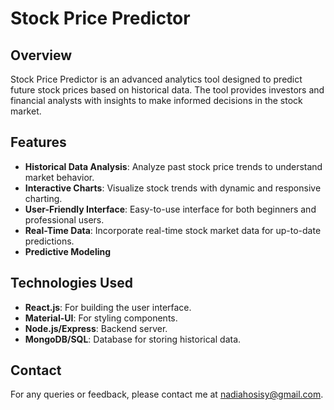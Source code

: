 # Stock Price Predictor

## Overview

Stock Price Predictor is an advanced analytics tool designed to predict future stock prices based on historical data. The tool provides investors and financial analysts with insights to make informed decisions in the stock market.

## Features

- **Historical Data Analysis**: Analyze past stock price trends to understand market behavior.
- **Interactive Charts**: Visualize stock trends with dynamic and responsive charting.
- **User-Friendly Interface**: Easy-to-use interface for both beginners and professional users.
- **Real-Time Data**: Incorporate real-time stock market data for up-to-date predictions.
- **Predictive Modeling**

## Technologies Used

- **React.js**: For building the user interface.
- **Material-UI**: For styling components.
- **Node.js/Express**: Backend server.
- **MongoDB/SQL**: Database for storing historical data.

## Contact

For any queries or feedback, please contact me at [nadiahosisy@gmail.com](mailto:nadiahosisy@gmail.com).
